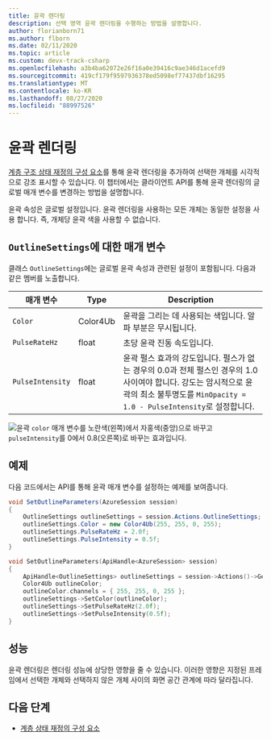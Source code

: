 ```yaml
---
title: 윤곽 렌더링
description: 선택 영역 윤곽 렌더링을 수행하는 방법을 설명합니다.
author: florianborn71
ms.author: flborn
ms.date: 02/11/2020
ms.topic: article
ms.custom: devx-track-csharp
ms.openlocfilehash: a3b4ba62072e26f16a0e39416c9ae346d1acefd9
ms.sourcegitcommit: 419cf179f9597936378ed5098ef77437dbf16295
ms.translationtype: MT
ms.contentlocale: ko-KR
ms.lasthandoff: 08/27/2020
ms.locfileid: "88997526"
---
```

# <a name="outline-rendering"></a>윤곽 렌더링

[계층 구조 상태 재정의 구성 요소](../../overview/features/override-hierarchical-state.md)를 통해 윤곽 렌더링을 추가하여 선택한 개체를 시각적으로 강조 표시할 수 있습니다. 이 챕터에서는 클라이언트 API를 통해 윤곽 렌더링의 글로벌 매개 변수를 변경하는 방법을 설명합니다.

윤곽 속성은 글로벌 설정입니다. 윤곽 렌더링을 사용하는 모든 개체는 동일한 설정을 사용 합니다. 즉, 개체당 윤곽 색을 사용할 수 없습니다.

## <a name="parameters-for-outlinesettings"></a>`OutlineSettings`에 대한 매개 변수

클래스 `OutlineSettings`에는 글로벌 윤곽 속성과 관련된 설정이 포함됩니다. 다음과 같은 멤버를 노출합니다.

| 매개 변수      | Type    | Description                                             |
|----------------|---------|---------------------------------------------------------|
| `Color`          | Color4Ub | 윤곽을 그리는 데 사용되는 색입니다. 알파 부분은 무시됩니다.         |
| `PulseRateHz`    | float   | 초당 윤곽 진동 속도입니다.|
| `PulseIntensity` | float   | 윤곽 펄스 효과의 강도입니다. 펄스가 없는 경우의 0.0과 전체 펄스인 경우의 1.0 사이여야 합니다. 강도는 암시적으로 윤곽의 최소 불투명도를 `MinOpacity = 1.0 - PulseIntensity`로 설정합니다. |

![윤곽](./media/outlines.png) `color` 매개 변수를 노란색(왼쪽)에서 자홍색(중앙)으로 바꾸고 `pulseIntensity`를 0에서 0.8(오른쪽)로 바꾸는 효과입니다.

## <a name="example"></a>예제

다음 코드에서는 API를 통해 윤곽 매개 변수를 설정하는 예제를 보여줍니다.

```cs
void SetOutlineParameters(AzureSession session)
{
    OutlineSettings outlineSettings = session.Actions.OutlineSettings;
    outlineSettings.Color = new Color4Ub(255, 255, 0, 255);
    outlineSettings.PulseRateHz = 2.0f;
    outlineSettings.PulseIntensity = 0.5f;
}
```

```cpp
void SetOutlineParameters(ApiHandle<AzureSession> session)
{
    ApiHandle<OutlineSettings> outlineSettings = session->Actions()->GetOutlineSettings();
    Color4Ub outlineColor;
    outlineColor.channels = { 255, 255, 0, 255 };
    outlineSettings->SetColor(outlineColor);
    outlineSettings->SetPulseRateHz(2.0f);
    outlineSettings->SetPulseIntensity(0.5f);
}
```

## <a name="performance"></a>성능

윤곽 렌더링은 렌더링 성능에 상당한 영향을 줄 수 있습니다. 이러한 영향은 지정된 프레임에서 선택한 개체와 선택하지 않은 개체 사이의 화면 공간 관계에 따라 달라집니다.

## <a name="next-steps"></a>다음 단계

* [계층 상태 재정의 구성 요소](../../overview/features/override-hierarchical-state.md)
